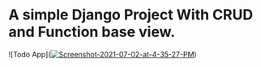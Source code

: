 # A simple Django Project With CRUD and Function base view.

![Todo App](<a href="https://ibb.co/TMVmhj1"><img src="https://i.ibb.co/23DgKVS/Screenshot-2021-07-02-at-4-35-27-PM.png" alt="Screenshot-2021-07-02-at-4-35-27-PM" border="0"></a>)
